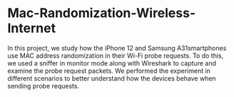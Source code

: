 # Mac-Randomization-Wireless-Internet
In this project, we study how the iPhone 12 and Samsung A31smartphones use MAC address 
randomization in their Wi-Fi probe requests. To do this, we used a sniffer in monitor mode along 
with Wireshark to capture and examine the probe request packets. We performed the experiment 
in different scenarios to better understand how the devices behave when sending probe requests. 
